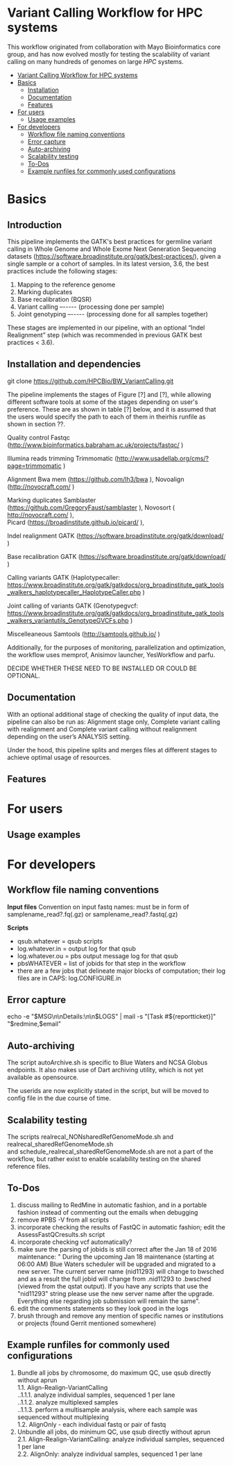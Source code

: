 Variant Calling Workflow for HPC systems
========================================

This workflow originated from collaboration with Mayo Bioinformatics core group, and has now evolved mostly for testing the scalability of variant calling on many hundreds of genomes on large *HPC* systems.

  * [Variant Calling Workflow for HPC systems](#variant-calling-workflow-for-hpc-systems)
  * [Basics](#basics)
    * [Installation](#installation)
    * [Documentation](#documentation)
    * [Features](#Features)
  * [For users](#for-users)
    * [Usage examples](#usage-examples)
  * [For developers](#for-developers)
    * [Workflow file naming conventions](#workflow-file-naming-conventions)
    * [Error capture](#error-capture)
    * [Auto-archiving](#auto-archiving)
    * [Scalability testing](#scalability-testing)
    * [To-Dos](#to-dos)
    * [Example runfiles for commonly used configurations](#example-runfiles-for-commonly-used-configurations)


# Basics

## Introduction

This pipeline implements the GATK's best practices for germline variant calling in Whole Genome and Whole Exome Next Generation Sequencing datasets (https://software.broadinstitute.org/gatk/best-practices/), given a single sample or a cohort of samples. In its latest version, 3.6,  the best practices include the following stages:

1. Mapping to the reference genome
2. Marking duplicates
3. Base recalibration (BQSR)
4. Variant calling –----- (processing done per sample)
5. Joint genotyping –----- (processing done for all samples together)

These stages are implemented in our pipeline, with an optional  “Indel Realignment” step (which was recommended in previous GATK best practices < 3.6).



## Installation and dependencies

git clone https://github.com/HPCBio/BW_VariantCalling.git


The pipeline implements the stages of Figure [?] and [?], while allowing different software tools at some of the stages depending on user's preference. These are as shown in table [?] below, and it is assumed that the users would specify the path to each of them in theirhis runfile as shown in section ??.


Quality control
Fastqc (http://www.bioinformatics.babraham.ac.uk/projects/fastqc/ )

Illumina reads trimming
Trimmomatic (http://www.usadellab.org/cms/?page=trimmomatic )

Alignment
Bwa mem (https://github.com/lh3/bwa ), 
Novoalign (http://novocraft.com/ )

Marking duplicates
Samblaster (https://github.com/GregoryFaust/samblaster ), Novosort ( http://novocraft.com/ ),  
Picard (https://broadinstitute.github.io/picard/ ), 

Indel realignment
GATK (https://software.broadinstitute.org/gatk/download/ )

Base recalibration
GATK (https://software.broadinstitute.org/gatk/download/ )

Calling variants
GATK  (Haplotypecaller: https://www.broadinstitute.org/gatk/gatkdocs/org_broadinstitute_gatk_tools_walkers_haplotypecaller_HaplotypeCaller.php )

Joint calling of variants
GATK (Genotypegvcf: https://www.broadinstitute.org/gatk/gatkdocs/org_broadinstitute_gatk_tools_walkers_variantutils_GenotypeGVCFs.php )

Miscelleaneous
Samtools (http://samtools.github.io/ )


Additionally, for the purposes of monitoring, parallelization and optimization, the workflow uses memprof, Anisimov launcher, YesWorkflow and parfu.

DECIDE WHETHER THESE NEED TO BE INSTALLED OR COULD BE OPTIONAL.


## Documentation

With an optional additional stage of checking the quality of input data, the pipeline can also be run as: Alignment stage only, Complete variant calling with realignment and Complete variant calling without realignment depending on the user’s ANALYSIS setting.

Under the hood, this pipeline splits and merges files at different stages to achieve optimal usage of resources. 

## Features

# For users

## Usage examples

# For developers

## Workflow file naming conventions

__Input files__
Convention on input fastq names: must be in form of samplename_read?.fq(.gz) or samplename_read?.fastq(.gz)

__Scripts__
* qsub.whatever = qsub scripts
* log.whatever.in = output log for that qsub
* log.whatever.ou = pbs output message log for that qsub
* pbsWHATEVER = list of jobids for that step in the workflow 
* there are a few jobs that delineate major blocks of computation; their log files are in CAPS:
log.CONFIGURE.in

## Error capture

echo -e "$MSG\n\nDetails:\n\n$LOGS" | mail -s "[Task #${reportticket}]" "$redmine,$email"

## Auto-archiving

The script autoArchive.sh is specific to Blue Waters and NCSA Globus endpoints.
It also makes use of Dart archiving utility, which is not yet available as opensource. 

The userids are now explicitly stated in the script, but will be moved to config file in the due course of time.


## Scalability testing

The scripts
 realrecal_NONsharedRefGenomeMode.sh
    and
 realrecal_sharedRefGenomeMode.sh    
    and
 schedule_realrecal_sharedRefGenomeMode.sh
are not a part of the workflow, but rather exist to enable scalability testing on the shared reference files.


## To-Dos

1. discuss mailing to RedMine in automatic fashion, and in a portable fashion
instead of commenting out the emails when debugging
2. remove #PBS -V from all scripts
3. incorporate checking the results of FastQC in automatic fashion; edit the AssessFastQCresults.sh script
4. incorporate checking vcf automatically?
5. make sure the parsing of jobids is still correct after the Jan 18 of 2016 maintenance:
   " During the upcoming Jan 18 maintenance (starting at 06:00 AM) Blue Waters scheduler will be upgraded and migrated to a new server. The current server name (nid11293) will change to bwsched and as a result the full jobid will change from <JOBID>.nid11293 to <JOBID>.bwsched (viewed from the qstat output).  If you have any scripts that use the "nid11293" string please use the new server name after the upgrade. Everything else regarding job submission will remain the same".
6. edit the comments statements so they look good in the logs
7. brush through and remove any mention of specific names or institutions or projects (found Gerrit mentioned somewhere)

## Example runfiles for commonly used configurations

1. Bundle all jobs by chromosome, do maximum QC, use qsub directly without aprun  
   1.1. Align-Realign-VariantCalling  
    ..1.1.1. analyze individual samples, sequenced 1 per lane  
    ..1.1.2. analyze multiplexed samples  
    ..1.1.3. perform a multisample analysis, where each sample was sequenced without multiplexing   
   1.2. AlignOnly - each individual fastq or pair of fastq  
2. Unbundle all jobs, do minimum QC, use qsub directly without aprun  
   2.1. Align-Realign-VariantCalling: analyze individual samples, sequenced 1 per lane  
   2.2. AlignOnly: analyze individual samples, sequenced 1 per lane   
